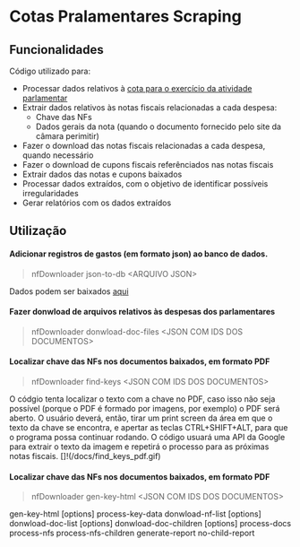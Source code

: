 # Cotas Pralamentares Scraping

## Funcionalidades

Código utilizado para:
- Processar dados relativos à [cota para o exercício da atividade parlamentar](https://www.camara.leg.br/cota-parlamentar/)
- Extrair dados relativos às notas fiscais relacionadas a cada despesa:
  - Chave das NFs
  - Dados gerais da nota (quando o documento fornecido pelo site da câmara perimitir)
- Fazer o download das notas fiscais relacionadas a cada despesa, quando necessário
- Fazer o download de cupons fiscais referênciados nas notas fiscais
- Extrair dados das notas e cupons baixados
- Processar dados extraídos, com o objetivo de identificar possíveis irregularidades
- Gerar relatórios com os dados extraídos

## Utilização
#### Adicionar registros de gastos (em formato json) ao banco de dados.
> nfDownloader json-to-db \<ARQUIVO JSON\>

Dados podem ser baixados [aqui](https://www2.camara.leg.br/transparencia/cota-para-exercicio-da-atividade-parlamentar/dados-abertos-cota-parlamentar)


#### Fazer donwload de arquivos relativos às despesas dos parlamentares
> nfDownloader donwload-doc-files \<JSON COM IDS DOS DOCUMENTOS\>

#### Localizar chave das NFs nos documentos baixados, em formato PDF
> nfDownloader find-keys \<JSON COM IDS DOS DOCUMENTOS\>

O códgio tenta localizar o texto com a chave no PDF, caso isso não seja possível (porque o PDF é formado por imagens, por exemplo) o PDF será aberto. O usuário deverá, então, tirar um print screen da área em que o texto da chave se encontra, e apertar as teclas CTRL+SHIFT+ALT, para que o programa possa continuar rodando. O código usuará uma API da Google para extrair o texto da imagem e repetirá o processo para as próximas notas fiscais.
[]!(/docs/find_keys_pdf.gif)

#### Localizar chave das NFs nos documentos baixados, em formato PDF
> nfDownloader gen-key-html \<JSON COM IDS DOS DOCUMENTOS\>

  
  gen-key-html [options]
  process-key-data
  donwload-nf-list [options]
  donwload-doc-list [options]
  donwload-doc-children [options]
  process-docs
  process-nfs
  process-nfs-children
  generate-report
  no-child-report
